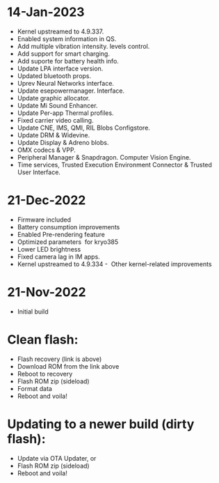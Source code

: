 # 14-Jan-2023
- Kernel upstreamed to 4.9.337.
- Enabled system information in QS.
- Add multiple vibration intensity. levels control.
- Add support for smart charging.
- Add suporte for battery health info.
- Update LPA interface version.
- Updated bluetooth props.
- Uprev Neural Networks interface.
- Update esepowermanager. Interface.
- Update graphic allocator.
- Update Mi Sound Enhancer.
- Update Per-app Thermal profiles.
- Fixed carrier video calling.
- Update CNE, IMS, QMI, RIL Blobs
Configstore.
- Update DRM & Widevine.
- Update Display & Adreno blobs.
- OMX codecs & VPP.
- Peripheral Manager & Snapdragon. Computer Vision Engine.
- Time services, Trusted Execution Environment Connector & Trusted User Interface.

# 21-Dec-2022
- Firmware included
- Battery consumption improvements
- Enabled Pre-rendering feature
- Optimized parameters  for kryo385
- Lower LED brightness
- Fixed camera lag in IM apps.
- Kernel upstreamed to 4.9.334
-  Other kernel-related improvements

# 21-Nov-2022
- Initial build

# Clean flash:
- Flash recovery (link is above)
- Download ROM from the link above
- Reboot to recovery
- Flash ROM zip (sideload)
- Format data
- Reboot and voila!

# Updating to a newer build (dirty flash):
- Update via OTA Updater, or
- Flash ROM zip (sideload)
- Reboot and voila!
